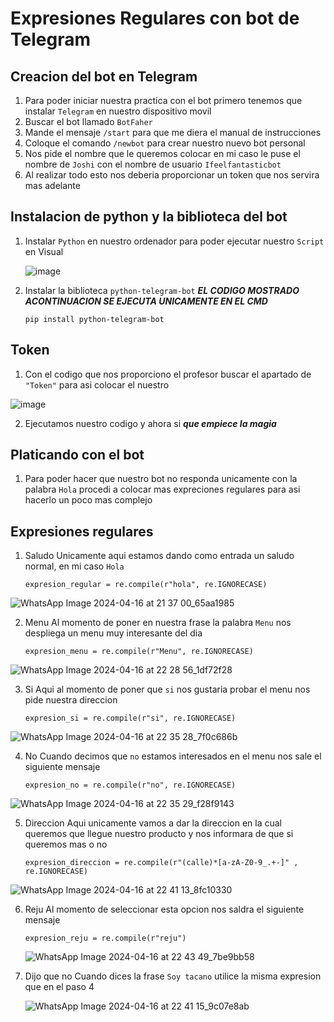 # Expresiones Regulares con bot de Telegram

## Creacion del bot en Telegram 

1. Para poder iniciar nuestra practica con el bot primero tenemos que instalar `Telegram` en nuestro dispositivo movil
2. Buscar el bot llamado `BotFaher`
3. Mande el mensaje `/start` para que me diera el manual de instrucciones
4. Coloque el comando `/newbot` para crear nuestro nuevo bot personal
5. Nos pide el nombre que le queremos colocar en mi caso le puse el nombre de `Joshi` con el nombre de usuario `Ifeelfantasticbot`
6. Al realizar todo esto nos deberia proporcionar un token que nos servira mas adelante

## Instalacion de python y la biblioteca del bot
1. Instalar `Python` en nuestro ordenador para poder ejecutar nuestro `Script` en Visual

   ![image](https://github.com/JAEP-22/Yesenia/assets/160981030/1b7ab18b-41d1-496e-adab-c3a09ba95278)

2. Instalar la biblioteca `python-telegram-bot` ***EL CODIGO MOSTRADO ACONTINUACION SE EJECUTA UNICAMENTE EN EL CMD*** 
   ~~~
   pip install python-telegram-bot
   ~~~

## Token 
1. Con el codigo que nos proporciono el profesor buscar el apartado de `"Token"` para asi colocar el nuestro
   
![image](https://github.com/JAEP-22/Yesenia/assets/160981030/61542403-219b-40b2-9334-d59119e97c3e)

2. Ejecutamos nuestro codigo y ahora si ***que empiece la magia***

## Platicando con el bot 

1. Para poder hacer que nuestro bot no responda unicamente con la palabra `Hola` procedi a colocar mas expreciones regulares para asi hacerlo un poco mas complejo

## Expresiones regulares 

1. Saludo
   Unicamente aqui estamos dando como entrada un saludo normal, en mi caso `Hola`
   ~~~
   expresion_regular = re.compile(r"hola", re.IGNORECASE)
   ~~~
![WhatsApp Image 2024-04-16 at 21 37 00_65aa1985](https://github.com/JAEP-22/Yesenia/assets/160981030/ebe629d1-bb8d-4028-b7ff-49712963bc30)

2. Menu
   Al momento de poner en nuestra frase la palabra `Menu` nos despliega un menu muy interesante del dia
   ~~~
   expresion_menu = re.compile(r"Menu", re.IGNORECASE)
   ~~~

![WhatsApp Image 2024-04-16 at 22 28 56_1df72f28](https://github.com/JAEP-22/Yesenia/assets/160981030/48ef82ca-c70c-4b90-9908-79cfd8766e3a)

3. Si
   Aqui al momento de poner que `si` nos gustaria probar el menu nos pide nuestra direccion
   ~~~
   expresion_si = re.compile(r"si", re.IGNORECASE)
   ~~~
![WhatsApp Image 2024-04-16 at 22 35 28_7f0c686b](https://github.com/JAEP-22/Yesenia/assets/160981030/6914ef57-a714-41b9-aa45-4e8b497824f8)

4. No
   Cuando decimos que `no` estamos interesados en el menu nos sale el siguiente mensaje    
   ~~~
   expresion_no = re.compile(r"no", re.IGNORECASE)
   ~~~
![WhatsApp Image 2024-04-16 at 22 35 29_f28f9143](https://github.com/JAEP-22/Yesenia/assets/160981030/d163af35-8957-4231-91c9-1ef1ddabce6a)

5. Direccion
   Aqui unicamente vamos a dar la direccion en la cual queremos que llegue nuestro producto y nos informara de que si queremos mas o no
   ~~~
   expresion_direccion = re.compile(r"(calle)*[a-zA-Z0-9_.+-]" , re.IGNORECASE)
   ~~~ 
![WhatsApp Image 2024-04-16 at 22 41 13_8fc10330](https://github.com/JAEP-22/Yesenia/assets/160981030/14a7f2b7-4f66-41c6-a321-544b99af2b16)

6. Reju
   Al momento de seleccionar esta opcion nos saldra el siguiente mensaje
   ~~~
   expresion_reju = re.compile(r"reju")
   ~~~
   ![WhatsApp Image 2024-04-16 at 22 43 49_7be9bb58](https://github.com/JAEP-22/Yesenia/assets/160981030/ad010ee2-f074-40bd-aa29-7c05ca2b67d3)

7. Dijo que no
   Cuando dices la frase `Soy tacano` utilice la misma expresion que en el paso 4

   ![WhatsApp Image 2024-04-16 at 22 41 15_9c07e8ab](https://github.com/JAEP-22/Yesenia/assets/160981030/c139f3d8-f381-4269-bca6-0b68ef2c3cc7)

